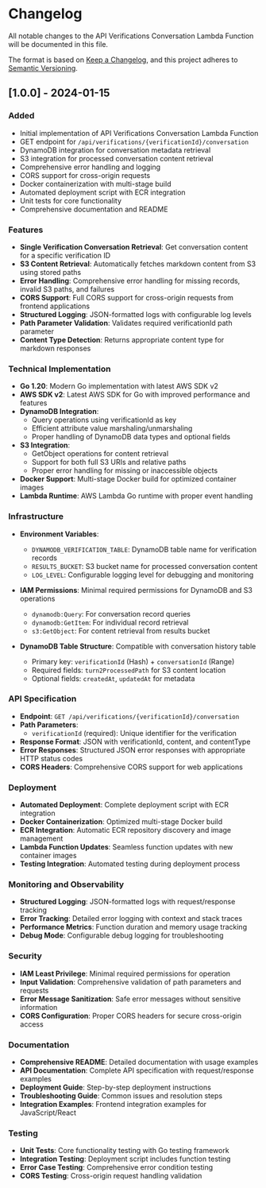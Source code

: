 # Changelog

All notable changes to the API Verifications Conversation Lambda Function will be documented in this file.

The format is based on [Keep a Changelog](https://keepachangelog.com/en/1.0.0/),
and this project adheres to [Semantic Versioning](https://semver.org/spec/v2.0.0.html).

## [1.0.0] - 2024-01-15

### Added
- Initial implementation of API Verifications Conversation Lambda Function
- GET endpoint for `/api/verifications/{verificationId}/conversation`
- DynamoDB integration for conversation metadata retrieval
- S3 integration for processed conversation content retrieval
- Comprehensive error handling and logging
- CORS support for cross-origin requests
- Docker containerization with multi-stage build
- Automated deployment script with ECR integration
- Unit tests for core functionality
- Comprehensive documentation and README

### Features
- **Single Verification Conversation Retrieval**: Get conversation content for a specific verification ID
- **S3 Content Retrieval**: Automatically fetches markdown content from S3 using stored paths
- **Error Handling**: Comprehensive error handling for missing records, invalid S3 paths, and failures
- **CORS Support**: Full CORS support for cross-origin requests from frontend applications
- **Structured Logging**: JSON-formatted logs with configurable log levels
- **Path Parameter Validation**: Validates required verificationId path parameter
- **Content Type Detection**: Returns appropriate content type for markdown responses

### Technical Implementation
- **Go 1.20**: Modern Go implementation with latest AWS SDK v2
- **AWS SDK v2**: Latest AWS SDK for Go with improved performance and features
- **DynamoDB Integration**: 
  - Query operations using verificationId as key
  - Efficient attribute value marshaling/unmarshaling
  - Proper handling of DynamoDB data types and optional fields
- **S3 Integration**:
  - GetObject operations for content retrieval
  - Support for both full S3 URIs and relative paths
  - Proper error handling for missing or inaccessible objects
- **Docker Support**: Multi-stage Docker build for optimized container images
- **Lambda Runtime**: AWS Lambda Go runtime with proper event handling

### Infrastructure
- **Environment Variables**:
  - `DYNAMODB_VERIFICATION_TABLE`: DynamoDB table name for verification records
  - `RESULTS_BUCKET`: S3 bucket name for processed conversation content
  - `LOG_LEVEL`: Configurable logging level for debugging and monitoring

- **IAM Permissions**: Minimal required permissions for DynamoDB and S3 operations
  - `dynamodb:Query`: For conversation record queries
  - `dynamodb:GetItem`: For individual record retrieval
  - `s3:GetObject`: For content retrieval from results bucket

- **DynamoDB Table Structure**: Compatible with conversation history table
  - Primary key: `verificationId` (Hash) + `conversationId` (Range)
  - Required fields: `turn2ProcessedPath` for S3 content location
  - Optional fields: `createdAt`, `updatedAt` for metadata

### API Specification
- **Endpoint**: `GET /api/verifications/{verificationId}/conversation`
- **Path Parameters**: 
  - `verificationId` (required): Unique identifier for the verification
- **Response Format**: JSON with verificationId, content, and contentType
- **Error Responses**: Structured JSON error responses with appropriate HTTP status codes
- **CORS Headers**: Comprehensive CORS support for web applications

### Deployment
- **Automated Deployment**: Complete deployment script with ECR integration
- **Docker Containerization**: Optimized multi-stage Docker build
- **ECR Integration**: Automatic ECR repository discovery and image management
- **Lambda Function Updates**: Seamless function updates with new container images
- **Testing Integration**: Automated testing during deployment process

### Monitoring and Observability
- **Structured Logging**: JSON-formatted logs with request/response tracking
- **Error Tracking**: Detailed error logging with context and stack traces
- **Performance Metrics**: Function duration and memory usage tracking
- **Debug Mode**: Configurable debug logging for troubleshooting

### Security
- **IAM Least Privilege**: Minimal required permissions for operation
- **Input Validation**: Comprehensive validation of path parameters and requests
- **Error Message Sanitization**: Safe error messages without sensitive information
- **CORS Configuration**: Proper CORS headers for secure cross-origin access

### Documentation
- **Comprehensive README**: Detailed documentation with usage examples
- **API Documentation**: Complete API specification with request/response examples
- **Deployment Guide**: Step-by-step deployment instructions
- **Troubleshooting Guide**: Common issues and resolution steps
- **Integration Examples**: Frontend integration examples for JavaScript/React

### Testing
- **Unit Tests**: Core functionality testing with Go testing framework
- **Integration Testing**: Deployment script includes function testing
- **Error Case Testing**: Comprehensive error condition testing
- **CORS Testing**: Cross-origin request handling validation
